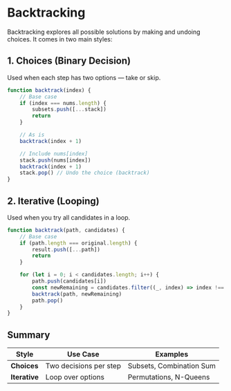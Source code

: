 # Backtracking
Backtracking explores all possible solutions by making and undoing choices.
It comes in two main styles:


## 1. Choices (Binary Decision)
Used when each step has two options — take or skip.
```js
function backtrack(index) {
    // Base case
    if (index === nums.length) {
        subsets.push([...stack])
        return
    }

    // As is
    backtrack(index + 1)

    // Include nums[index]
    stack.push(nums[index])
    backtrack(index + 1)
    stack.pop() // Undo the choice (backtrack)
}
```

## 2. Iterative (Looping)
Used when you try all candidates in a loop.

```js
function backtrack(path, candidates) {
	// Base case
	if (path.length === original.length) {
		result.push([...path])
		return
	}

	for (let i = 0; i < candidates.length; i++) {
		path.push(candidates[i])
		const newRemaining = candidates.filter((_, index) => index !== i)
		backtrack(path, newRemaining)
		path.pop()
	}
}

```
## Summary
| Style         | Use Case               | Examples                 |
| ------------- | ---------------------- | ------------------------ |
| **Choices**   | Two decisions per step | Subsets, Combination Sum |
| **Iterative** | Loop over options      | Permutations, N-Queens   |
